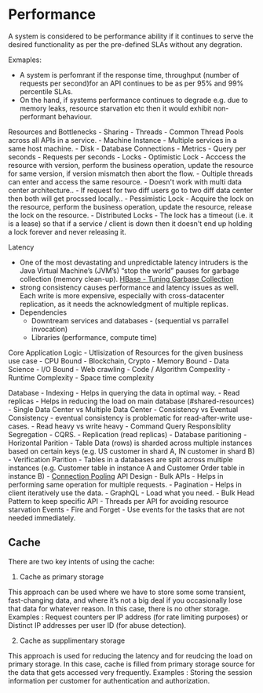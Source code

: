 # Performance

A system is considered to be performance ability if it continues to serve the desired functionality as per the pre-defined SLAs without any degration.

Exmaples:
 - A system is perfomrant if the response time, throughput (number of requests per second)for an API continues to be as per 95% and 99% percentile SLAs.
 - On the hand, if systems performance continues to degrade e.g. due to memory leaks, resource starvation etc then it would exhibit non-performant behaviour.


Resources and Bottlenecks
    - Sharing
        - Threads - Common Thread Pools across all APIs in a service.
        - Machine Instance  - Multiple services in a same host machine.
        - Disk
        - Database Connections
    - Metrics
        - Query per seconds
        - Requests per seconds
    - Locks
        - Optimistic Lock
	        - Acccess the resource with version, perform the business operation, update the resource for same version,  if version mismatch then abort the flow.
	    - Oultiple threads can enter and access the same resource.
	    - Doesn't work with multi data center architecture..
	        - If request for two diff users go to two diff data center then both will get procssed locally..
        - Pessimistic Lock
            - Acquire the lock on the resource, perform the business operation, update the resource, release the lock on the resource.
    - Distributed Locks
        - The lock has a timeout (i.e. it is a lease) so that if a service / client is down then it doesn't end up holding a lock forever and never releasing it. 
        
Latency
- One of the most devastating and unpredictable latency intruders is the Java Virtual Machine’s (JVM’s) “stop the world” pauses for garbage collection (memory clean-up). [HBase - Tuning Garbase Collection](https://blog.cloudera.com/tuning-java-garbage-collection-for-hbase/)
- strong consistency causes performance and latency issues as well. Each write is more expensive, especially with cross-datacenter replication, as it needs the acknowledgment of multiple replicas. 
- Dependencies 
    - Downtream services and databases - (sequential vs parrallel invocation)
    - Libraries (performance, compute time)

Core Application Logic
    - Utlisization of Resources for the given business use case
        - CPU Bound - Blockchain, Crypto
        - Memory Bound - Data Science
        - I/O Bound - Web crawling
    - Code / Algorithm Compexlity
        - Runtime Complexity
        - Space time complexity

Database
    - Indexing - Helps in querying the data in optimal way.
    - Read replicas - Helps in reducing the load on main database (#shared-resources)
    - Single Data Center vs Multiple Data Center
    - Consistency vs Eventual Consistency
        - eventual consistency is problematic for read-after-write use-cases.
    - Read heavy vs write heavy
        - Command Query Responsiblity Segregation - CQRS.
        - Replication (read replicas)
    - Database paritioning
        - Horizontal Parition - Table Data (rows) is sharded across multiple instances based on certain keys (e.g. US customer in shard A, IN customer in shard B)
        - Verification Parition - Tables in a databases are split across multiple instances (e.g. Customer table in instance A and Customer Order table in instance B)
    - [Connection Pooling](https://www.cockroachlabs.com/blog/what-is-connection-pooling/)
API Design
    - Bulk APIs - Helps in performing same operation for multiple requests.
    - Pagination - Helps in client iteratively use the data.
    - GraphQL - Load what you need.
    - Bulk Head Pattern to keep specific API
	    - Threads per API for avoiding resource starvation
Events
    - Fire and Forget
	    - Use events for the tasks that are not needed immediately.
## Cache
There are two key intents of using the cache:
1. Cache as primary storage

This approach can be used where we have to store some some transient, fast-changing data, and where it’s not a big deal if you occasionally lose that data for whatever reason. In this case, there is no other storage.
Examples : Request counters per IP address (for rate limiting purposes) or Distinct IP addresses per user ID (for abuse detection).

2. Cache as supplimentary storage

This approach is used for reducing the latency and for reudcing the load on primary storage. In this case, cache is filled from primary storage source for the data that gets accessed very frequently.
Examples : Storing the session information per customer for authentication and authorization.



